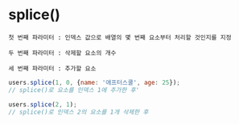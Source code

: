 # splice()

```
첫 번째 파라미터 : 인덱스 값으로 배열의 몇 번째 요소부터 처리할 것인지를 지정

두 번째 파라미터 : 삭제할 요소의 개수

세 번째 파라미터 : 추가할 요소
```

```javascript
users.splice(1, 0, {name: '애프터스쿨', age: 25});
// splice()로 요소를 인덱스 1에 추가한 후'

users.splice(2, 1);
// splice()로 인덱스 2의 요소를 1개 삭제한 후
```
